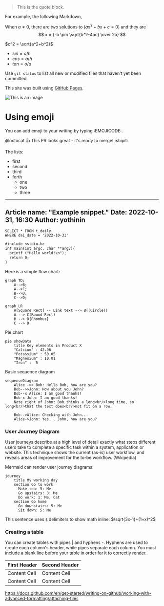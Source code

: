 > This is the quote block.

For example, the following Markdown,

When $a \ne 0$, there are two solutions to $(ax^2 + bx + c = 0)$ and they are 
$$ x = {-b \pm \sqrt{b^2-4ac} \over 2a} $$

$c^2 = \sqrt{a^2+b^2}$

* $sin = o/h$
* $cos = a/h$
* $tan = o/a$

Use `git status` to list all new or modified files that haven't yet been committed.

This site was built using [GitHub Pages](https://pages.github.com/).

![This is an image](https://myoctocat.com/assets/images/base-octocat.svg)

# Using emoji

You can add emoji to your writing by typing :EMOJICODE:.

@octocat :+1: This PR looks great - it's ready to merge! :shipit:

The lists:

- first
- second
- third
- forth
  * one
  * two
  * three

---
Article name: "Example snippet."
Date: 2022-10-31, 16:30
Author: yothinin
---

```tsql
SELECT * FROM t_daily
WHERE dai_date = '2022-10-31'
```

```GCC
#include <stdio.h>
int main(int argc, char **argv){
  printf ("Hello world!\n");
  return 0;
}
```

Here is a simple flow chart:

```mermaid
graph TD;
    A-->B;
    A-->C;
    B-->D;
    C-->D;
```

```mermaid
graph LR
    A[Square Rect] -- Link text --> B((Circle))
    A --> C(Round Rect)
    B --> D{Rhombus}
    C --> D
```

Pie chart

```mermaid
pie showData
    title Key elements in Product X
    "Calcium" : 42.96
    "Potassium" : 50.05
    "Magnesium" : 10.01
    "Iron" :  5
```
Basic sequence diagram
```mermaid
sequenceDiagram
    Alice ->> Bob: Hello Bob, how are you?
    Bob-->>John: How about you John?
    Bob--x Alice: I am good thanks!
    Bob-x John: I am good thanks!
    Note right of John: Bob thinks a long<br/>long time, so long<br/>that the text does<br/>not fit on a row.

    Bob-->Alice: Checking with John...
    Alice->John: Yes... John, how are you?
```

<h3>User Journey Diagram</h3>

User journeys describe at a high level of detail exactly what steps different users take to complete a specific task within a system, application or website. This technique shows the current (as-is) user workflow, and reveals areas of improvement for the to-be workflow. (Wikipedia)

Mermaid can render user journey diagrams:

```mermaid
journey
    title My working day
    section Go to work
      Make tea: 5: Me
      Go upstairs: 3: Me
      Do work: 1: Me, Cat
    section Go home
      Go downstairs: 5: Me
      Sit down: 5: Me
 ```
 
 This sentence uses `$` delimiters to show math inline:  $\sqrt{3x-1}+(1+x)^2$
 
<h3>Creating a table</h3>

You can create tables with pipes | and hyphens -. Hyphens are used to create each column's header, while pipes separate each column. You must include a blank line before your table in order for it to correctly render.


| First Header  | Second Header |
| ------------- | ------------- |
| Content Cell  | Content Cell  |
| Content Cell  | Content Cell  |

https://docs.github.com/en/get-started/writing-on-github/working-with-advanced-formatting/attaching-files


